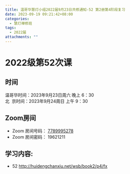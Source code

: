 ```yaml
---
title: 温哥华慧灯小组2022届9月23日共修通知-52 第2册第4阶段复习
date: 2023-09-19 09:21:42+08:00
categories:
  - 慧灯禅修班
tags:
  - 2022届
attachments: ""
---
```

# 2022级第52次课

## 时间

温哥华时间：2023年9月23日周六 晚上 6：30\
北  京时间：2023年9月24周日 上午 9：30

## Zoom房间

* Zoom 房间号码： [7789995278](https://us02web.zoom.us/j/7789995278?pwd=VjZmbWJFY2k2K0E5RVB2cTNIQmhqUT09)
* Zoom 房间密码： 19621211

## 学习内容:

* 52 <http://huidengchanxiu.net/wsb/book2/p4/fx>